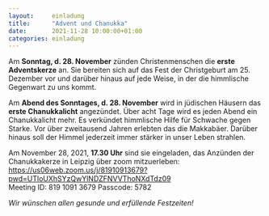 ```yaml
---
layout:     einladung
title:      "Advent und Chanukka"
date:       2021-11-28 10:00:00+01:00
categories: einladung
---
```


Am **Sonntag, d. 28. November** zünden Christenmenschen die **erste Adventskerze** an. Sie bereiten sich auf das Fest der Christgeburt am 25. Dezember vor und darüber hinaus auf jede Weise, in der die himmlische Gegenwart zu uns kommt.

Am **Abend des Sonntages, d. 28. November** wird in jüdischen Häusern das **erste Chanukkalicht** angezündet. Über acht Tage wird es jeden Abend ein Chanukkalicht mehr. Es verkündet himmlische Hilfe für Schwache gegen Starke. Vor über zweitausend Jahren erlebten das die Makkabäer. Darüber hinaus soll der Himmel jederzeit immer stärker in unser Leben strahlen.

Am November 28, 2021, **17.30 Uhr** sind sie eingeladen,
das Anzünden der Chanukkakerze in Leipzig
über zoom mitzuerleben:
<br>
https://us06web.zoom.us/j/81910913679?pwd=UTloUXhSYzQwYlNDZFNVVThoNXdTdz09
<br>
Meeting ID: 819 1091 3679
Passcode: 5782

*Wir wünschen allen gesunde und erfüllende Festzeiten!*

